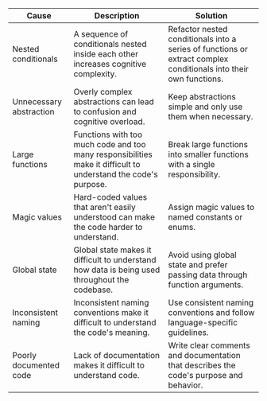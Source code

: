 | Cause                   | Description                                                                                                    | Solution                                                                                                          |
| ----------------------- | -------------------------------------------------------------------------------------------------------------- | ----------------------------------------------------------------------------------------------------------------- |
| Nested conditionals     | A sequence of conditionals nested inside each other increases cognitive complexity.                            | Refactor nested conditionals into a series of functions or extract complex conditionals into their own functions. |
| Unnecessary abstraction | Overly complex abstractions can lead to confusion and cognitive overload.                                      | Keep abstractions simple and only use them when necessary.                                                        |
| Large functions         | Functions with too much code and too many responsibilities make it difficult to understand the code's purpose. | Break large functions into smaller functions with a single responsibility.                                        |
| Magic values            | Hard-coded values that aren't easily understood can make the code harder to understand.                        | Assign magic values to named constants or enums.                                                                  |
| Global state            | Global state makes it difficult to understand how data is being used throughout the codebase.                  | Avoid using global state and prefer passing data through function arguments.                                      |
| Inconsistent naming     | Inconsistent naming conventions make it difficult to understand the code's meaning.                            | Use consistent naming conventions and follow language-specific guidelines.                                        |
| Poorly documented code  | Lack of documentation makes it difficult to understand code.                                                   | Write clear comments and documentation that describes the code's purpose and behavior.                            |
